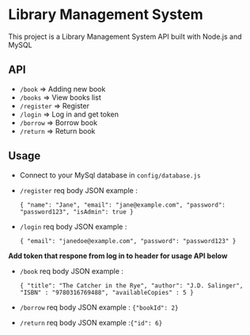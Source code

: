 # Library Management System
This project is a Library Management System API built with Node.js and MySQL
## API
  - `/book` => Adding new book
  - `/books` => View books list
  - `/register` => Register 
  - `/login` => Log in and get token
  - `/borrow` => Borrow book
  - `/return`  => Return book

## Usage
- Connect to your MySql database in `config/database.js`
- `/register` req body JSON example :

  `{
  "name": "Jane",
  "email": "jane@example.com",
  "password": "password123",
  "isAdmin": true
}`
- `/login` req body JSON example :

  `{
  "email": "janedoe@example.com",
  "password": "password123"
}`

**Add token that respone from log in to header for usage API below**
- `/book` req body JSON example :

  `{
  "title": "The Catcher in the Rye",
  "author": "J.D. Salinger",
  "ISBN" : "9780316769488",
  "availableCopies" : 5
}`
- `/borrow` req body JSON example : `{"bookId": 2}`
- `/return` req body JSON example :`{"id": 6}`
